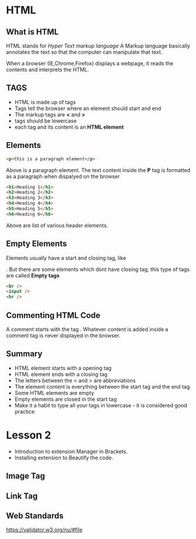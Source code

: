 # HTML

## What is HTML

HTML stands for _Hyper Text markup language_
A Markup language basically annotates the text so that the computer can manipulate that text.

When a browser (IE,Chrome,Firefox) displays a webpage, it reads the contents and interprets the HTML.

## TAGS

- HTML is made up of tags
- Tags tell the browser where an element should start and end
- The markup tags are **<** and **>**
- tags should be lowercase
- each tag and its content is an **HTML element**

## Elements

```html
<p>this is a paragraph element</p>
```

Above is a paragraph element. The text content inside the **P** tag is formatted as a paragraph when dispalyed on the browser

```html
<h1>Heading 1</h1>
<h2>Heading 2</h2>
<h3>Heading 3</h3>
<h4>Heading 4</h4>
<h5>Heading 5</h5>
<h6>Heading 6</h6>
```

Above are list of various header elements.

## Empty Elements

Elements usually have a start and closing tag, like <p></p>. But there are some elements which dont have closing tag, this type of tags are called **Empty tags**

```html
<br />
<input />
<hr />
```

## Commenting HTML Code

A comment starts with the tag **<!--** and ends with tag **-->**. Whatever content is added inside a comment tag is never displayed in the browser.

## Summary

- HTML element starts with a opening tag
- HTML element ends with a closing tag
- The letters between the < and > are abbreviations
- The element content is everything between the start tag and the end tag
- Some HTML elements are empty
- Empty elements are closed in the start tag
- Make it a habit to type all your tags in lowercase - it is considered good practice

# Lesson 2

- Introduction to extension Manager in Brackets.
- Installing extension to Beautify the code.

## Image Tag

## Link Tag

## Web Standards

https://validator.w3.org/nu/#file
